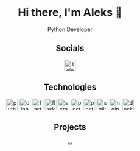 <div align="center">
    <h1>Hi there, I'm Aleks 👋</h1>
	  <p>Python Developer</p>
    <h2>Socials</h2>
    <p>	
    	<a href="https://t.me/alexnovo91" rel="noreferrer"><img
            src="https://raw.githubusercontent.com/gauravghongde/social-icons/9d939e1c5b7ea4a24ac39c3e4631970c0aa1b920/SVG/Color/Telegram.svg"
            alt="telegram" width="30" height="30" /></a>
    </p>
    <h2>Technologies</h2>
    <p>	
        <img src="https://cdn.jsdelivr.net/gh/devicons/devicon/icons/python/python-original.svg" 
            alt="python" width="30" height="30" />
      	<img src="https://cdn.jsdelivr.net/gh/devicons/devicon/icons/django/django-plain.svg" 
            alt="django" width="30" height="30" />
	<img src="https://cdn.jsdelivr.net/gh/devicons/devicon/icons/fastapi/fastapi-original.svg" 
            alt="fastapi" width="30" height="30" />
	<img src="https://cdn.jsdelivr.net/gh/devicons/devicon/icons/flask/flask-original.svg" 
            alt="flask" width="30" height="30" />
	<img src="https://scrapy.org/favicons/favicon-192x192.png" 
            alt="scrapy" width="30" height="30" />
	<img src="https://cdn.jsdelivr.net/gh/devicons/devicon/icons/sqlalchemy/sqlalchemy-original.svg" 
            alt="postgresql" width="30" height="30" />
        <img src="https://cdn.jsdelivr.net/gh/devicons/devicon/icons/postgresql/postgresql-original.svg" 
            alt="postgresql" width="30" height="30" />
        <img src="https://cdn.jsdelivr.net/gh/devicons/devicon/icons/sqlite/sqlite-original.svg" 
            alt="sqlite" width="30" height="30" />
        <img src="https://cdn.jsdelivr.net/gh/devicons/devicon/icons/nginx/nginx-original.svg" 
            alt="nginx" width="30" height="30" />
      	<img src="https://cdn.jsdelivr.net/gh/devicons/devicon/icons/docker/docker-original.svg" 
            alt="docker" width="30" height="30" />
    </p>
    <h2>Projects</h2>
    <p>
	<a href="https://github.com/AleksNovo?tab=repositories">...</a>
    </p>
</div>

<div align="center">
    <!-- <img src="http://github-profile-summary-cards.vercel.app/api/cards/profile-details?username=bvsvrvb&theme=github_dark"
    	alt="Profile Details" style="max-width: 100%; height: auto;" />
    <img src="http://github-profile-summary-cards.vercel.app/api/cards/stats?username=bvsvrvb&theme=github_dark"
        alt="Stats" style="max-width: 100%; height: auto;" />
    <img src="http://github-profile-summary-cards.vercel.app/api/cards/repos-per-language?username=bvsvrvb&theme=github_dark"
        alt="Top Languages by Repo" style="max-width: 100%; height: auto;" />
    <img src="http://github-profile-summary-cards.vercel.app/api/cards/most-commit-language?username=bvsvrvb&theme=github_dark"
        alt="Top Languages by Commit" style="max-width: 100%; height: auto;" /> -->
</div>
